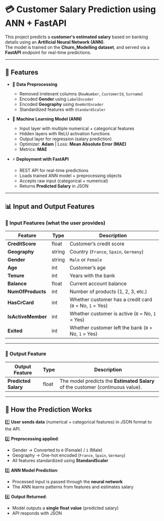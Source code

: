 # 💳 Customer Salary Prediction using ANN + FastAPI  

This project predicts a **customer's estimated salary** based on banking details using an **Artificial Neural Network (ANN)**.  
The model is trained on the **Churn_Modelling dataset**, and served via a **FastAPI** endpoint for real-time predictions.  

---

## 🚀 Features  

- 🔄 **Data Preprocessing**  
  - Removed irrelevant columns (`RowNumber`, `CustomerId`, `Surname`)  
  - Encoded **Gender** using `LabelEncoder`  
  - Encoded **Geography** using `OneHotEncoder`  
  - Standardized features with `StandardScaler`  

- 🧠 **Machine Learning Model (ANN)**  
  - Input layer with multiple numerical + categorical features  
  - Hidden layers with ReLU activation functions  
  - Output layer for regression (salary prediction)  
  - Optimizer: **Adam** | Loss: **Mean Absolute Error (MAE)**  
  - Metrics: **MAE**  

- ⚡ **Deployment with FastAPI**  
  - REST API for real-time predictions  
  - Loads trained ANN model + preprocessing objects  
  - Accepts raw input (categorical + numerical)  
  - Returns **Predicted Salary** in JSON  

---

## 📊 Input and Output Features  

### 🔹 Input Features (what the user provides)  

| Feature           | Type    | Description |
|-------------------|---------|-------------|
| **CreditScore**   | float   | Customer’s credit score |
| **Geography**     | string  | Country (`France`, `Spain`, `Germany`) |
| **Gender**        | string  | `Male` or `Female` |
| **Age**           | int     | Customer’s age |
| **Tenure**        | int     | Years with the bank |
| **Balance**       | float   | Current account balance |
| **NumOfProducts** | int     | Number of products (1, 2, 3, etc.) |
| **HasCrCard**     | int     | Whether customer has a credit card (`0` = No, `1` = Yes) |
| **IsActiveMember**| int     | Whether customer is active (`0` = No, `1` = Yes) |
| **Exited**        | int     | Whether customer left the bank (`0` = No, `1` = Yes) |

---

### 🔹 Output Feature  

| Output Feature         | Type   | Description |
|------------------------|--------|-------------|
| **Predicted Salary**   | float  | The model predicts the **Estimated Salary** of the customer (continuous value). |

---

## 🔄 How the Prediction Works  

1️⃣ **User sends data** (numerical + categorical features) in JSON format to the API.  

2️⃣ **Preprocessing applied**:  
   - Gender → Converted to `0` (Female) / `1` (Male)  
   - Geography → One-hot encoded (`France`, `Spain`, `Germany`)  
   - All features standardized using **StandardScaler**  

3️⃣ **ANN Model Prediction**:  
   - Processed input is passed through the **neural network**  
   - The ANN learns patterns from features and estimates salary  

4️⃣ **Output Returned**:  
   - Model outputs a **single float value** (predicted salary)  
   - API responds with JSON  


